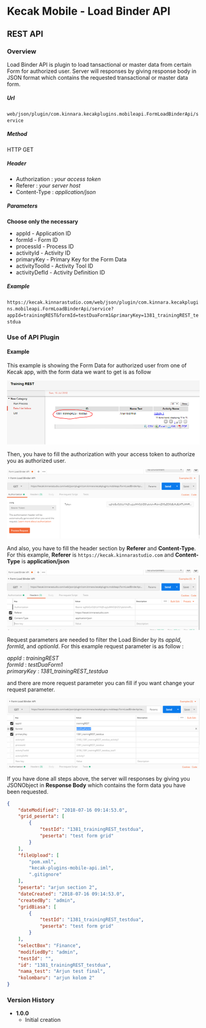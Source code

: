 # Kecak Mobile - Load Binder API #

## REST API ##

### Overview ###

Load Binder API is plugin to load tansactional or master data from certain Form for authorized user. Server will responses by giving response body in JSON format which contains the requested transactional or master data form.

##### Url #####

`web/json/plugin/com.kinnara.kecakplugins.mobileapi.FormLoadBinderApi/service`

##### Method #####
HTTP GET

##### Header #####
* Authorization : *your access token*
* Referer : *your server host*
* Content-Type : *application/json*

##### Parameters #####
**Choose only the necessary**
* appId - Application ID
* formId - Form ID
* processId - Process ID
* activityId - Activity ID
* primaryKey - Primary Key for the Form Data
* activityToolId - Activity Tool ID
* activityDefId - Activity Definition ID

##### Example #####
`https://kecak.kinnarastudio.com/web/json/plugin/com.kinnara.kecakplugins.mobileapi.FormLoadBinderApi/service?appId=trainingREST&formId=testDuaForm1&primaryKey=1381_trainingREST_testdua`

### Use of API Plugin ###
#### Example ####
This example is showing the Form Data for authorized user from one of Kecak app, with the form data we want to get is as follow


<img src="https://raw.githubusercontent.com/kinnara-digital-studio/kecak-workflow/master/docs/assets/KecakMobile-LoadBinderAPI-Form_Data.PNG" alt="KecakMobile-LoadBinderAPI-Form_Data" />


Then, you have to fill the authorization with your access token to authorize you as authorized user.

<img src="https://raw.githubusercontent.com/kinnara-digital-studio/kecak-workflow/master/docs/assets/KecakMobile-LoadBinderAPI-Form_Data-Authorization.PNG" alt="KecakMobile-LoadBinderAPI-Authorization" />


And also, you have to fill the header section by **Referer** and **Content-Type**. For this example, **Referer** is `https://kecak.kinnarastudio.com` and **Content-Type** is **application/json**

<img src="https://raw.githubusercontent.com/kinnara-digital-studio/kecak-workflow/master/docs/assets/KecakMobile-LoadBinderAPI-Form_Data-Headers.PNG" alt="KecakMobile-LoadBinderAPI-Headers" />


Request parameters are needed to filter the Load Binder by its *appId*, *formId*, and *optionId*. For this example request parameter is as follow :

*appId*      : *trainingREST* <br/>
*formId*     : *testDuaForm1* <br/>
*primaryKey*   : *1381_trainingREST_testdua* <br/>


and there are more request parameter you can fill if you want change your request parameter.

<img src="https://raw.githubusercontent.com/kinnara-digital-studio/kecak-workflow/master/docs/assets/KecakMobile-LoadBinderAPI-Form_Data-Request_Parameters.PNG" alt="KecakMobile-LoadBinderAPI-Request_Parameters" />


If you have done all steps above, the server will responses by giving you JSONObject in **Response Body** which contains the form data you have been requested.

```json
{
    "dateModified": "2018-07-16 09:14:53.0",
    "grid_peserta": [
        {
            "testId": "1381_trainingREST_testdua",
            "peserta": "test form grid"
        }
    ],
    "fileUpload": [
        "pom.xml",
        "kecak-plugins-mobile-api.iml",
        ".gitignore"
    ],
    "peserta": "arjun section 2",
    "dateCreated": "2018-07-16 09:14:53.0",
    "createdBy": "admin",
    "gridBiasa": [
        {
            "testId": "1381_trainingREST_testdua",
            "peserta": "test form grid"
        }
    ],
    "selectBox": "Finance",
    "modifiedBy": "admin",
    "testId": "",
    "id": "1381_trainingREST_testdua",
    "nama_test": "Arjun test final",
    "kolombaru": "arjun kolom 2"
}
```

### Version History ###

*  **1.0.0**
   * Initial creation

